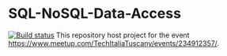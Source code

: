 # SQL-NoSQL-Data-Access
[![Build status](https://ci.appveyor.com/api/projects/status/3bw4tmss81vi6glv?svg=true)](https://ci.appveyor.com/project/zeppaman/sql-nosql-data-access)
This repository host project for the event https://www.meetup.com/TechItaliaTuscany/events/234912357/.
